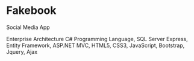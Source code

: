 # Fakebook
Social Media App

Enterprise Architecture
C# Programming Language, 
SQL Server Express, 
Entity Framework, 
ASP.NET MVC, 
HTML5, 
CSS3, 
JavaScript, 
Bootstrap, 
Jquery, 
Ajax
